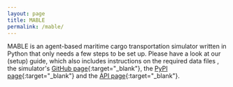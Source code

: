 ```yaml
---
layout: page
title: MABLE
permalink: /mable/
---
```


MABLE is an agent-based maritime cargo transportation simulator written in Python that only needs a few steps to be set up.
Please have a look at our (setup) guide, which also includes instructions on the required data files <link>, the simulator's [GitHub page](https://github.com/jbuerman/mable){:target="_blank"}, the [PyPI page](https://pypi.org/project/mable/){:target="_blank"} and the [API page](https://mable-doc.netlify.app/){:target="_blank"}.
